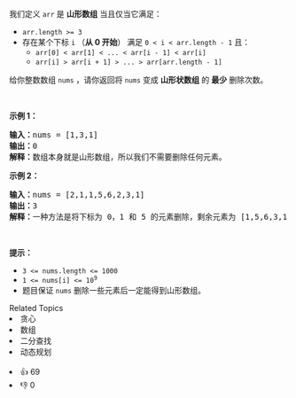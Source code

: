 <p>我们定义&nbsp;<code>arr</code>&nbsp;是 <b>山形数组</b>&nbsp;当且仅当它满足：</p>

<ul> 
 <li><code>arr.length &gt;= 3</code></li> 
 <li>存在某个下标&nbsp;<code>i</code>&nbsp;（<strong>从 0 开始</strong>）&nbsp;满足&nbsp;<code>0 &lt; i &lt; arr.length - 1</code>&nbsp;且： 
  <ul> 
   <li><code>arr[0] &lt; arr[1] &lt; ... &lt; arr[i - 1] &lt; arr[i]</code></li> 
   <li><code>arr[i] &gt; arr[i + 1] &gt; ... &gt; arr[arr.length - 1]</code></li> 
  </ul> </li> 
</ul>

<p>给你整数数组&nbsp;<code>nums</code>​ ，请你返回将 <code>nums</code>&nbsp;变成 <strong>山形状数组</strong>&nbsp;的​ <strong>最少</strong>&nbsp;删除次数。</p>

<p>&nbsp;</p>

<p><strong>示例 1：</strong></p>

<pre>
<b>输入：</b>nums = [1,3,1]
<b>输出：</b>0
<b>解释：</b>数组本身就是山形数组，所以我们不需要删除任何元素。
</pre>

<p><strong>示例 2：</strong></p>

<pre>
<b>输入：</b>nums = [2,1,1,5,6,2,3,1]
<b>输出：</b>3
<b>解释：</b>一种方法是将下标为 0，1 和 5 的元素删除，剩余元素为 [1,5,6,3,1] ，是山形数组。
</pre>

<p>&nbsp;</p>

<p><strong>提示：</strong></p>

<ul> 
 <li><code>3 &lt;= nums.length &lt;= 1000</code></li> 
 <li><code>1 &lt;= nums[i] &lt;= 10<sup>9</sup></code></li> 
 <li>题目保证&nbsp;<code>nums</code> 删除一些元素后一定能得到山形数组。</li> 
</ul>

<div><div>Related Topics</div><div><li>贪心</li><li>数组</li><li>二分查找</li><li>动态规划</li></div></div><br><div><li>👍 69</li><li>👎 0</li></div>
